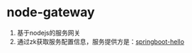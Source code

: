 node-gateway
==============

1. 基于nodejs的服务网关
2. 通过zk获取服务配置信息，服务提供方是：[springboot-hello](https://github.com/cjp1016/springcloud-examples/tree/master/springboot-hello) 

